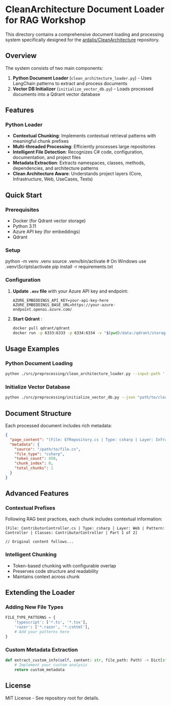 # CleanArchitecture Document Loader for RAG Workshop

This directory contains a comprehensive document loading and processing system specifically designed for the [ardalis/CleanArchitecture](https://github.com/ardalis/CleanArchitecture) repository. 

## Overview

The system consists of two main components:

1. **Python Document Loader** (`clean_architecture_loader.py`) - Uses LangChain patterns to extract and process documents
2. **Vector DB Initializer** (`initialize_vector_db.py`) - Loads processed documents into a Qdrant vector database

## Features

### Python Loader
- **Contextual Chunking**: Implements contextual retrieval patterns with meaningful chunk prefixes
- **Multi-threaded Processing**: Efficiently processes large repositories
- **Intelligent File Detection**: Recognizes C# code, configuration, documentation, and project files
- **Metadata Extraction**: Extracts namespaces, classes, methods, dependencies, and architecture patterns
- **Clean Architecture Aware**: Understands project layers (Core, Infrastructure, Web, UseCases, Tests)


## Quick Start

### Prerequisites
- Docker (for Qdrant vector storage)
- Python 3.11
- Azure API key (for embeddings)
- Qdrant 

### Setup
python -m venv .venv
source .venv/bin/activate  # On Windows use .venv\Scripts\activate
pip install -r requirements.txt


### Configuration

1. **Update `.env` file** with your Azure API key and endpoint:
   ```
   AZURE_EMBEDDINGS_API_KEY=your-api-key-here
   AZURE_EMBEDDINGS_BASE_URL=https://your-azure-endpoint.openai.azure.com/
   ```

3. **Start Qdrant** :
   ```bash
   docker pull qdrant/qdrant
   docker run -p 6333:6333 -p 6334:6334 -v "$(pwd)/data:/qdrant/storage" qdrant/qdrant
   ```

## Usage Examples

### Python Document Loading

```bash
python ./src/preprocessing/clean_architecture_loader.py --input-path './path/to/clean_architecture_repo' --output-path ./path/to/clean_architecture_documents.json

```
### Initialize Vector Database

```bash
python ./src/preprocessing/initialize_vector_db.py --json "path/to/clean_architecture_documents.json" --collection cleanarchitecture --recreate

```

## Document Structure

Each processed document includes rich metadata:

```json
{
  "page_content": "[File: EfRepository.cs | Type: csharp | Layer: Infrastructure | Pattern: Repository]\n\n// Enhanced content with context...",
  "metadata": {
    "source": "/path/to/file.cs",
    "file_type": "csharp",
    "token_count": 450,
    "chunk_index": 0,
    "total_chunks": 1
  }
}
```

## Advanced Features

### Contextual Prefixes
Following RAG best practices, each chunk includes contextual information:
```
[File: ContributorController.cs | Type: csharp | Layer: Web | Pattern: Controller | Classes: ContributorController | Part 1 of 2]

// Original content follows...
```

### Intelligent Chunking
- Token-based chunking with configurable overlap
- Preserves code structure and readability
- Maintains context across chunk

## Extending the Loader

### Adding New File Types
```python
FILE_TYPE_PATTERNS = {
    'typescript': ['*.ts', '*.tsx'],
    'razor': ['*.razor', '*.cshtml'],
    # Add your patterns here
}
```

### Custom Metadata Extraction
```python
def extract_custom_info(self, content: str, file_path: Path) -> Dict[str, Any]:
    # Implement your custom analysis
    return custom_metadata
```

## License

MIT License - See repository root for details.
